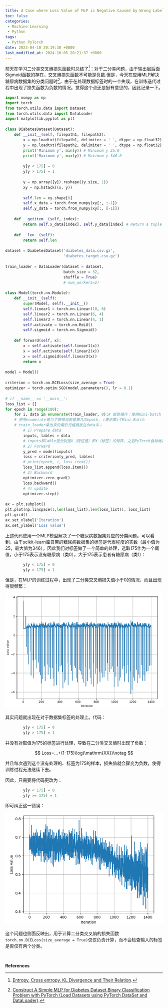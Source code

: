 ```yaml
---
title: A Case where Loss Value of MLP is Negative Caused by Wrong Labels
toc: false
categories: 
 - Machine Learning
 - Python
tags:
 - Python PyTorch
date: 2023-04-10 20:19:38 +0800
last_modified_at: 2024-10-05 20:21:37 +0800
---
```


前天在学习二分类交叉熵损失函数时总结了[^1]：对于二分类问题，由于输出层后面Sigmoid函数的存在，交叉熵损失函数不可能是负数.但是，今天在应用MLP解决糖尿病数据集的分类问题时[^2]，由于在处理数据标签时的一个失误，在训练迭代过程中出现了损失函数为负数的情况。觉得这个点还是挺有意思的，因此记录一下。

```python
import numpy as np
import torch
from torch.utils.data import Dataset
from torch.utils.data import DataLoader
import matplotlib.pyplot as plt

class DiabetesDataset(Dataset):
    def __init__(self, filepath1, filepath2):
        x = np.loadtxt(filepath1, delimiter = ' ', dtype = np.float32)
        y = np.loadtxt(filepath2, delimiter = ' ', dtype = np.float32)
        print('Minimum y', min(y)) # Minimum y 25.0
        print('Maximum y', max(y)) # Maximum y 346.0
        
        y[y < 175] = 0
        y[y > 175] = 1
        
        y = np.array([y]).reshape((y.size, 1))
        xy = np.hstack((x, y))

        self.len = xy.shape[0]
        self.x_data = torch.from_numpy(xy[:, :-1])
        self.y_data = torch.from_numpy(xy[:, [-1]])

    def __getitem__(self, index):
        return self.x_data[index], self.y_data[index] # Return a tuple

    def __len__(self):
        return self.len

dataset = DiabetesDataset('diabetes_data.csv.gz', 
                          'diabetes_target.csv.gz')

train_loader = DataLoader(dataset = dataset,
                          batch_size = 32, 
                          shuffle = True)
                          # num_workers=2)

class Model(torch.nn.Module):
    def __init__(self):
        super(Model, self).__init__()
        self.linear1 = torch.nn.Linear(10, 6)
        self.linear2 = torch.nn.Linear(6, 4)
        self.linear3 = torch.nn.Linear(4, 1)
        self.activate = torch.nn.ReLU()
        self.sigmoid = torch.nn.Sigmoid()
        
    def forward(self, x):
        x = self.activate(self.linear1(x))
        x = self.activate(self.linear2(x))
        x = self.sigmoid(self.linear3(x))
        return x

model = Model()

criterion = torch.nn.BCELoss(size_average = True)
optimizer = torch.optim.SGD(model.parameters(), lr = 0.1)

# if __name__ == '__main__':
loss_list = []
for epoch in range(100):
    for i, data in enumerate(train_loader, 0):# 嵌套循环：使用mini-batch
    # 使用enumerate是为了获得当前是第几次epoch, i表示第i个Mini-Batch
    # train_loader拿出来的索引元组就放在data中；
        # 1) Prepare data
        inputs, lables = data 
        # inputs和lable是分别是X（特征值）和Y（标签）的矩阵，之后PyTorch自动地将它们转化为Tensor
        # 2) Forward
        y_pred = model(inputs)
        loss = criterion(y_pred, lables)
        # print(epoch, i, loss.item())
        loss_list.append(loss.item())
        # 3) Backward
        optimizer.zero_grad()
        loss.backward()
        # 4) update
        optimizer.step()
        
ax = plt.subplot()
plt.plot(np.linspace(1,len(loss_list),len(loss_list)), loss_list)
plt.grid()
ax.set_xlabel('Iteration')
ax.set_ylabel('Loss value')
```

上述代码使用一个MLP模型解决了一个糖尿病数据集对应的分类问题。可以看到，由于scikit-learn库自带的糖尿病数据集的标签是代表程度的实数（最小值为25，最大值为346），因此我们对标签做了一个简单的处理，选取175作为一个阈值，小于175表示没有糖尿病（类0），大于175表示患者有糖尿病（类1）：

```python
        y[y < 175] = 0
        y[y > 175] = 1
```

但是，在MLP的训练过程中，出现了二分类交叉熵损失值小于0的情况，而且出现得很频繁：

![image-20230410195959578](https://github.com/HelloWorld-1017/blog-images/blob/main/migration/imgpersonal/image-20230410195959578.png?raw=true)

其实问题就出现在对于数据集标签的处理上。代码：

```python
        y[y < 175] = 0
        y[y > 175] = 1
```

并没有对取值为175的标签进行处理，导致在二分类交叉熵时出现了负数：

$$
Loss=...+(1-175)\log(\mathrm{XX})\notag
$$

并且每次遇到这个没有处理的、标签为175的样本，损失值就会骤变为负数，使得训练过程无法继续下去。

因此，只需要将代码更改为：

```python
        y[y < 175] = 0
        y[y >= 175] = 1
```

即可纠正这一错误：

![image-20230410201500966](https://github.com/HelloWorld-1017/blog-images/blob/main/migration/imgpersonal/image-20230410201500966.png?raw=true)

这个问题也侧面反映出，用于计算二分类交叉熵的损失函数`torch.nn.BCELoss(size_average = True)`仅仅负责计算，而不会检查输入的标签是否仅有两个分类。

<br>

**References**

[^1]: [Entropy, Cross entropy, KL Divergence and Their Relation](https://helloworld-1017.github.io/2023-04-09/14-25-33.html).
[^2]: [Construct A Simple MLP for Diabetes Dataset Binary Classification Problem with PyTorch (Load Datasets using PyTorch DataSet and DataLoader)](https://helloworld-1017.github.io/2023-04-10/13-44-03.html).